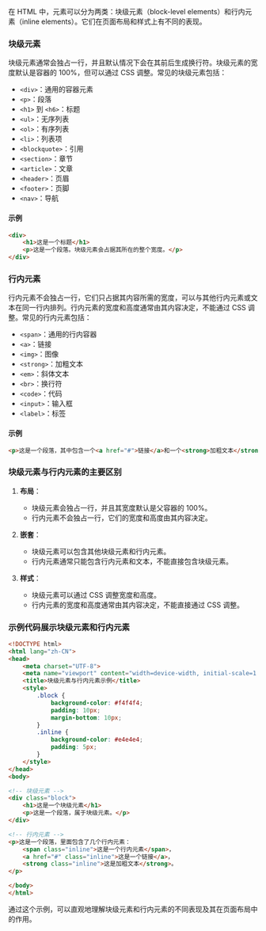 在 HTML 中，元素可以分为两类：块级元素（block-level elements）和行内元素（inline elements）。它们在页面布局和样式上有不同的表现。

### 块级元素

块级元素通常会独占一行，并且默认情况下会在其前后生成换行符。块级元素的宽度默认是容器的 100%，但可以通过 CSS 调整。常见的块级元素包括：

- `<div>`：通用的容器元素
- `<p>`：段落
- `<h1>` 到 `<h6>`：标题
- `<ul>`：无序列表
- `<ol>`：有序列表
- `<li>`：列表项
- `<blockquote>`：引用
- `<section>`：章节
- `<article>`：文章
- `<header>`：页眉
- `<footer>`：页脚
- `<nav>`：导航

#### 示例
```html
<div>
    <h1>这是一个标题</h1>
    <p>这是一个段落。块级元素会占据其所在的整个宽度。</p>
</div>
```

### 行内元素

行内元素不会独占一行，它们只占据其内容所需的宽度，可以与其他行内元素或文本在同一行内排列。行内元素的宽度和高度通常由其内容决定，不能通过 CSS 调整。常见的行内元素包括：

- `<span>`：通用的行内容器
- `<a>`：链接
- `<img>`：图像
- `<strong>`：加粗文本
- `<em>`：斜体文本
- `<br>`：换行符
- `<code>`：代码
- `<input>`：输入框
- `<label>`：标签

#### 示例
```html
<p>这是一个段落，其中包含一个<a href="#">链接</a>和一个<strong>加粗文本</strong>。</p>
```

### 块级元素与行内元素的主要区别

1. **布局**：
   - 块级元素会独占一行，并且其宽度默认是父容器的 100%。
   - 行内元素不会独占一行，它们的宽度和高度由其内容决定。

2. **嵌套**：
   - 块级元素可以包含其他块级元素和行内元素。
   - 行内元素通常只能包含行内元素和文本，不能直接包含块级元素。

3. **样式**：
   - 块级元素可以通过 CSS 调整宽度和高度。
   - 行内元素的宽度和高度通常由其内容决定，不能直接通过 CSS 调整。

### 示例代码展示块级元素和行内元素

```html
<!DOCTYPE html>
<html lang="zh-CN">
<head>
    <meta charset="UTF-8">
    <meta name="viewport" content="width=device-width, initial-scale=1.0">
    <title>块级元素与行内元素示例</title>
    <style>
        .block {
            background-color: #f4f4f4;
            padding: 10px;
            margin-bottom: 10px;
        }
        .inline {
            background-color: #e4e4e4;
            padding: 5px;
        }
    </style>
</head>
<body>

<!-- 块级元素 -->
<div class="block">
    <h1>这是一个块级元素</h1>
    <p>这是一个段落，属于块级元素。</p>
</div>

<!-- 行内元素 -->
<p>这是一个段落，里面包含了几个行内元素：
    <span class="inline">这是一个行内元素</span>，
    <a href="#" class="inline">这是一个链接</a>，
    <strong class="inline">这是加粗文本</strong>。
</p>

</body>
</html>
```

通过这个示例，可以直观地理解块级元素和行内元素的不同表现及其在页面布局中的作用。